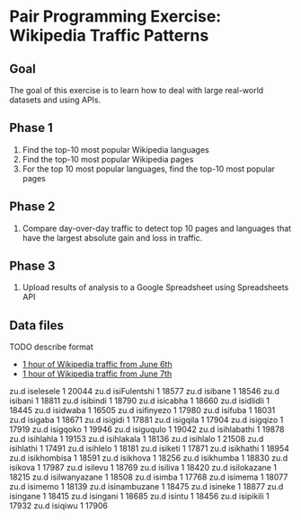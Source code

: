 # Pair Programming Exercise: Wikipedia Traffic Patterns

## Goal

The goal of this exercise is to learn how to deal with large real-world datasets and using APIs.

## Phase 1

1. Find the top-10 most popular Wikipedia languages
1. Find the top-10 most popular Wikipedia pages
1. For the top 10 most popular languages, find the top-10
   most popular pages

## Phase 2

1. Compare day-over-day traffic to detect top 10 pages and languages that have the largest absolute gain and loss in traffic.

## Phase 3

1. Upload results of analysis to a Google Spreadsheet using Spreadsheets API

## Data files

TODO describe format

 - [1 hour of Wikipedia traffic from June 6th](https://dumps.wikimedia.org/other/pagecounts-raw/2016/2016-06/pagecounts-20160606-170000.gz)
 - [1 hour of Wikipedia traffic from June 7th](https://dumps.wikimedia.org/other/pagecounts-raw/2016/2016-06/pagecounts-20160607-170000.gz)


 zu.d iselesele 1 20044
zu.d isiFulentshi 1 18577
zu.d isibane 1 18546
zu.d isibani 1 18811
zu.d isibindi 1 18790
zu.d isicabha 1 18660
zu.d isidlidli 1 18445
zu.d isidwaba 1 16505
zu.d isifinyezo 1 17980
zu.d isifuba 1 18031
zu.d isigaba 1 18671
zu.d isigidi 1 17881
zu.d isigqila 1 17904
zu.d isigqizo 1 17919
zu.d isigqoko 1 19946
zu.d isiguqulo 1 19042
zu.d isihlabathi 1 19878
zu.d isihlahla 1 19153
zu.d isihlakala 1 18136
zu.d isihlalo 1 21508
zu.d isihlathi 1 17491
zu.d isihlelo 1 18181
zu.d isiketi 1 17871
zu.d isikhathi 1 18954
zu.d isikhombisa 1 18591
zu.d isikhova 1 18256
zu.d isikhumba 1 18830
zu.d isikova 1 17987
zu.d isilevu 1 18769
zu.d isiliva 1 18420
zu.d isilokazane 1 18215
zu.d isilwanyazane 1 18508
zu.d isimba 1 17768
zu.d isimema 1 18077
zu.d isimemo 1 18139
zu.d isinambuzane 1 18475
zu.d isineke 1 18877
zu.d isingane 1 18415
zu.d isingani 1 18685
zu.d isintu 1 18456
zu.d isipikili 1 17932
zu.d isiqiwu 1 17906
